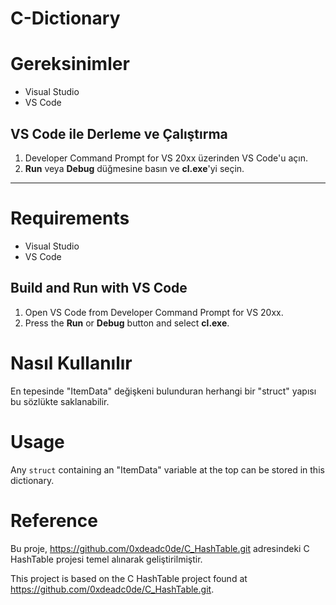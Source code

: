 # C-Dictionary

# Gereksinimler
- Visual Studio
- VS Code

## VS Code ile Derleme ve Çalıştırma
1. Developer Command Prompt for VS 20xx üzerinden VS Code'u açın.
2. **Run** veya **Debug** düğmesine basın ve **cl.exe**'yi seçin.

---

# Requirements
- Visual Studio
- VS Code

## Build and Run with VS Code
1. Open VS Code from Developer Command Prompt for VS 20xx.
2. Press the **Run** or **Debug** button and select **cl.exe**.


# Nasıl Kullanılır
En tepesinde "ItemData" değişkeni bulunduran herhangi bir "struct" yapısı bu sözlükte saklanabilir.

# Usage
Any `struct` containing an "ItemData" variable at the top can be stored in this dictionary.


# Reference
Bu proje, https://github.com/0xdeadc0de/C_HashTable.git adresindeki C HashTable projesi temel alınarak geliştirilmiştir.

This project is based on the C HashTable project found at https://github.com/0xdeadc0de/C_HashTable.git.